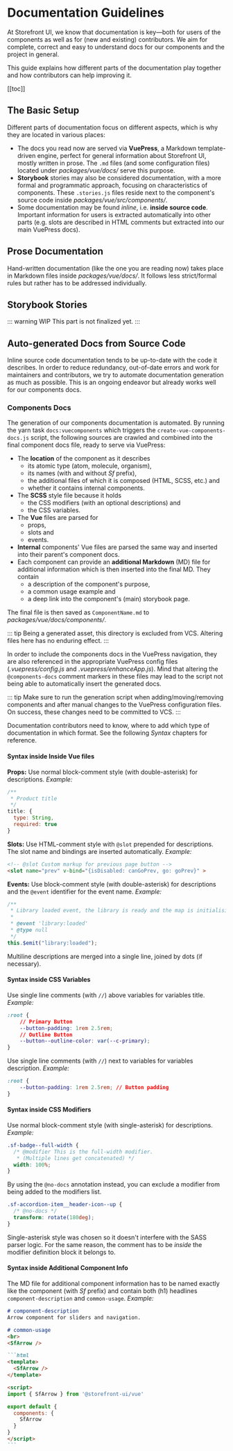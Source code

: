 # Documentation Guidelines

At Storefront UI, we know that documentation is key—both for users of the components as well as for (new and existing) contributors. We aim for complete, correct and easy to understand docs for our components and the project in general.

This guide explains how different parts of the documentation play together and how contributors can help improving it.

[[toc]]


## The Basic Setup

Different parts of documentation focus on different aspects, which is why they are located in various places:

- The docs you read now are served via **VuePress**, a Markdown template-driven engine, perfect for general information about Storefront UI, mostly written in prose. The `.md` files (and some configuration files) located under _packages/vue/docs/_ serve this purpose.
- **Storybook** stories may also be considered documentation, with a more formal and programmatic approach, focusing on characteristics of components. These `.stories.js` files reside next to the component's source code inside _packages/vue/src/components/_.
- Some documentation may be found _inline_, i.e. **inside source code**. Important information for users is extracted automatically into other parts (e.g. slots are described in HTML comments but extracted into our main VuePress docs).


## Prose Documentation

Hand-written documentation (like the one you are reading now) takes place in Markdown files inside _packages/vue/docs/_. It follows less strict/formal rules but rather has to be addressed individually.


## Storybook Stories

::: warning WIP
This part is not finalized yet. 
:::


## Auto-generated Docs from Source Code

Inline source code documentation tends to be up-to-date with the code it describes. In order to reduce redundancy, out-of-date errors and work for maintainers and contributors, we try to automate documentation generation as much as possible. This is an ongoing endeavor but already works well for our components docs.

### Components Docs

The generation of our components documentation is automated. By running the yarn task `docs:vuecomponents` which triggers the `create-vue-components-docs.js` script, the following sources are crawled and combined into the final component docs file, ready to serve via VuePress:

- The **location** of the component as it describes
    - its atomic type (atom, molecule, organism),
    - its names (with and without _Sf_ prefix),
    - the additional files of which it is composed (HTML, SCSS, etc.) and
    - whether it contains internal components.
- The **SCSS** style file because it holds
    - the CSS modifiers (with an optional descriptions) and
    - the CSS variables.
- The **Vue** files are parsed for
    - props,
    - slots and
    - events.
- **Internal** components' Vue files are parsed the same way and inserted into their parent's component docs.
- Each component can provide an **additional Markdown** (MD) file for additional information which is then inserted into the final MD. They contain
    - a description of the component's purpose,
    - a common usage example and
    - a deep link into the component's (main) storybook page.

The final file is then saved as `ComponentName.md` to _packages/vue/docs/components/_.

::: tip 
Being a generated asset, this directory is excluded from VCS. Altering files here has no enduring effect.
:::

In order to include the components docs in the VuePress navigation, they are also referenced in the appropriate VuePress config files (_.vuepress/config.js_ and _.vuepress/enhanceApp.js_). Mind that altering the `@components-docs` comment markers in these files may lead to the script not being able to automatically insert the generated docs.

::: tip
Make sure to run the generation script when adding/moving/removing components and after manual changes to the VuePress configuration files. On success, these changes need to be committed to VCS.
:::

Documentation contributors need to know, where to add which type of documentation in which format. See the following _Syntax_ chapters for reference.

#### Syntax inside Inside Vue files

**Props:** Use normal block-comment style (with double-asterisk) for descriptions. _Example:_
```js
/**
 * Product title
 */
title: {
  type: String,
  required: true
}
```

**Slots:** Use HTML-comment style with `@slot` prepended for descriptions. The slot name and bindings are inserted automatically. _Example:_
```html
<!-- @slot Custom markup for previous page button -->
<slot name="prev" v-bind="{isDisabled: canGoPrev, go: goPrev}" >
```

**Events:** Use block-comment style (with double-asterisk) for descriptions and the `@event` identifier for the event name. _Example:_
```js
/**
 * Library loaded event, the library is ready and the map is initialising
 *
 * @event 'library:loaded'
 * @type null
 */
this.$emit("library:loaded");
```

Multiline descriptions are merged into a single line, joined by dots (if necessary).

#### Syntax inside CSS Variables

Use single line comments (with `//`) above variables for variables title. _Example:_

```css
:root {
    // Primary Button
    --button-padding: 1rem 2.5rem;
    // Outline Button
    --button--outline-color: var(--c-primary);
}
```

Use single line comments (with `//`) next to variables for variables description. _Example:_

```css
:root {
    --button-padding: 1rem 2.5rem; // Button padding
}
```

#### Syntax inside CSS Modifiers

Use normal block-comment style (with single-asterisk) for descriptions. _Example:_
```css
.sf-badge--full-width {
  /* @modifier This is the full-width modifier.
   * (Multiple lines get concatenated) */
  width: 100%;
}
```

By using the `@no-docs` annotation instead, you can exclude a modifier from being added to the modifiers list.
```css
.sf-accordion-item__header-icon--up {
  /* @no-docs */
  transform: rotate(180deg);
}
```

Single-asterisk style was chosen so it doesn't interfere with the SASS parser logic. For the same reason, the comment has to be _inside_ the modifier definition block it belongs to.

#### Syntax inside Additional Component Info

The MD file for additional component information has to be named exactly like the component (with _Sf_ prefix) and contain both (h1) headlines `component-description` and `common-usage`. _Example:_

````markdown
# component-description
Arrow component for sliders and navigation.

# common-usage
<br>
<SfArrow />

```html 
<template>
  <SfArrow />
</template>

<script>
import { SfArrow } from '@storefront-ui/vue'

export default {
  components: {
    SfArrow
  }
}
</script>
```
````
